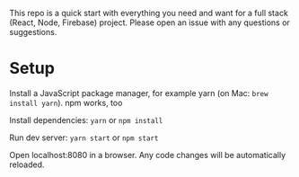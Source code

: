 This repo is a quick start with everything you need and want for a full stack (React, Node, Firebase) project.
Please open an issue with any questions or suggestions.

# Setup
Install a JavaScript package manager, for example yarn (on Mac: `brew install yarn`). npm works, too

Install dependencies: `yarn` or `npm install`

Run dev server: `yarn start` or `npm start`

Open localhost:8080 in a browser. Any code changes will be automatically reloaded.
